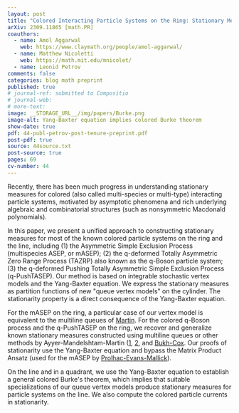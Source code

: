 ```yaml
---
layout: post
title: "Colored Interacting Particle Systems on the Ring: Stationary Measures from Yang--Baxter Equation"
arXiv: 2309.11865 [math.PR]
coauthors: 
  - name: Amol Aggarwal
    web: https://www.claymath.org/people/amol-aggarwal/
  - name: Matthew Nicoletti
    web: https://math.mit.edu/mnicolet/
  - name: Leonid Petrov
comments: false
categories: blog math preprint
published: true
# journal-ref: submitted to Compositio
# journal-web: 
# more-text:
image: __STORAGE_URL__/img/papers/Burke.png
image-alt: Yang-Baxter equation implies colored Burke theorem
show-date: true
pdf: 44-publ-petrov-post-tenure-preprint.pdf
post-pdf: true
source: 44source.txt
post-source: true
pages: 69
cv-number: 44
---
```


Recently, there has been much progress in understanding stationary measures for colored (also called multi-species or multi-type) interacting particle systems, motivated by asymptotic phenomena and rich underlying algebraic and combinatorial structures (such as nonsymmetric Macdonald polynomials). 

In this paper, we present a unified approach to constructing stationary measures for most of the known colored particle systems on the ring and the line, including (1)&nbsp;the Asymmetric Simple Exclusion Process (multispecies ASEP, or mASEP); (2)&nbsp;the q-deformed Totally Asymmetric Zero Range Process (TAZRP) also known as the q-Boson particle system; (3)&nbsp;the q-deformed Pushing Totally Asymmetric Simple Exclusion Process (q-PushTASEP). Our method is based on integrable stochastic vertex models and the Yang-Baxter equation. We express the stationary measures as partition functions of new "queue vertex models" on the cylinder. The stationarity property is a direct consequence of the Yang-Baxter equation.

For the mASEP on the ring, a particular case of our vertex model is equivalent to the multiline queues of [Martin](https://arxiv.org/abs/1810.10650). For the colored q-Boson process and the q-PushTASEP on the ring, we recover and generalize known stationary measures constructed using multiline queues or other methods by Ayyer-Mandelshtam-Martin ([1](https://arxiv.org/abs/2011.06117), [2](https://arxiv.org/abs/2209.09859), and [Bukh-Cox](https://arxiv.org/abs/1912.03510). Our proofs of stationarity use the Yang-Baxter equation and bypass the Matrix Product Ansatz (used for the mASEP by [Prolhac-Evans-Mallick](https://arxiv.org/abs/0812.3293)).

On the line and in a quadrant, we use the Yang-Baxter equation to establish a general colored Burke's theorem, which implies that suitable specializations of our queue vertex models produce stationary measures for particle systems on the line. We also compute the colored particle currents in stationarity.
